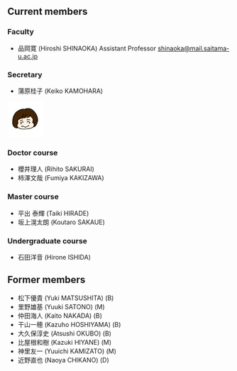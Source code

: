 ## Current members


### Faculty

* 品岡寛 (Hiroshi SHINAOKA) Assistant Professor [shinaoka@mail.saitama-u.ac.jp](<mailto:shinaoka@mail.saitama-u.ac.jp>)

### Secretary

* 蒲原桂子 (Keiko KAMOHARA)<br>
<img src="kamohara.png"  width="80px">

### Doctor course
* 櫻井理人 (Rihito SAKURAI)
* 柿澤文哉 (Fumiya KAKIZAWA)

### Master course
* 平出 泰輝 (Taiki HIRADE)
* 坂上滉太朗 (Koutaro SAKAUE)

### Undergraduate course
* 石田洋音 (Hirone ISHIDA)

## Former members

* 松下優貴 (Yuki MATSUSHITA) (B)
* 里野雄基 (Yuuki SATONO) (M)
* 仲田海人 (Kaito NAKADA) (B)
* 干山一穂 (Kazuho HOSHIYAMA) (B)
* 大久保淳史 (Atsushi OKUBO) (B)
* 比屋根和樹 (Kazuki HIYANE) (M)
* 神里友一 (Yuuichi KAMIZATO) (M)
* 近野直也 (Naoya CHIKANO) (D)